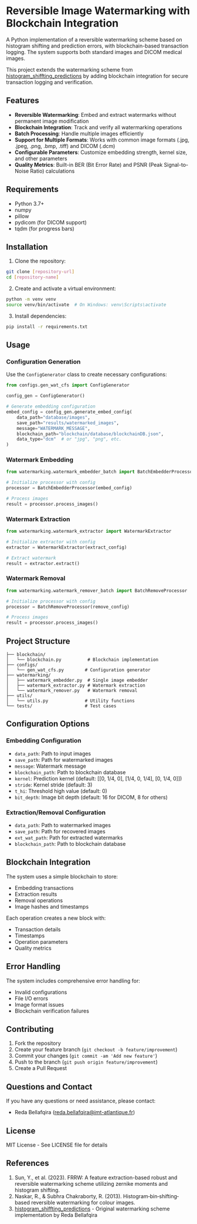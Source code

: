 # Reversible Image Watermarking with Blockchain Integration

A Python implementation of a reversible watermarking scheme based on histogram shifting and prediction errors, with blockchain-based transaction logging. The system supports both standard images and DICOM medical images.

This project extends the watermarking scheme from [histogram_shiffting_predictions](https://github.com/Bellafqira/histogram_shiffting_predictions/tree/master) by adding blockchain integration for secure transaction logging and verification.

## Features

- **Reversible Watermarking**: Embed and extract watermarks without permanent image modification
- **Blockchain Integration**: Track and verify all watermarking operations
- **Batch Processing**: Handle multiple images efficiently
- **Support for Multiple Formats**: Works with common image formats (.jpg, .jpeg, .png, .bmp, .tiff) and DICOM (.dcm)
- **Configurable Parameters**: Customize embedding strength, kernel size, and other parameters
- **Quality Metrics**: Built-in BER (Bit Error Rate) and PSNR (Peak Signal-to-Noise Ratio) calculations

## Requirements

- Python 3.7+
- numpy
- pillow
- pydicom (for DICOM support)
- tqdm (for progress bars)

## Installation

1. Clone the repository:
```bash
git clone [repository-url]
cd [repository-name]
```

2. Create and activate a virtual environment:
```bash
python -m venv venv
source venv/bin/activate  # On Windows: venv\Scripts\activate
```

3. Install dependencies:
```bash
pip install -r requirements.txt
```

## Usage

### Configuration Generation

Use the `ConfigGenerator` class to create necessary configurations:

```python
from configs.gen_wat_cfs import ConfigGenerator

config_gen = ConfigGenerator()

# Generate embedding configuration
embed_config = config_gen.generate_embed_config(
    data_path="database/images",
    save_path="results/watermarked_images",
    message="WATERMARK_MESSAGE",
    blockchain_path="blockchain/database/blockchainDB.json",
    data_type="dcm"  # or "jpg", "png", etc.
)
```

### Watermark Embedding

```python
from watermarking.watermark_embedder_batch import BatchEmbedderProcessor

# Initialize processor with config
processor = BatchEmbedderProcessor(embed_config)

# Process images
result = processor.process_images()
```

### Watermark Extraction

```python
from watermarking.watermark_extractor import WatermarkExtractor

# Initialize extractor with config
extractor = WatermarkExtractor(extract_config)

# Extract watermark
result = extractor.extract()
```

### Watermark Removal

```python
from watermarking.watermark_remover_batch import BatchRemoveProcessor

# Initialize processor with config
processor = BatchRemoveProcessor(remove_config)

# Process images
result = processor.process_images()
```

## Project Structure

```
├── blockchain/
│   └── blockchain.py          # Blockchain implementation
├── configs/
│   └── gen_wat_cfs.py        # Configuration generator
├── watermarking/
│   ├── watermark_embedder.py  # Single image embedder
│   ├── watermark_extractor.py # Watermark extraction
│   └── watermark_remover.py   # Watermark removal
├── utils/
│   └── utils.py              # Utility functions
└── tests/                    # Test cases
```

## Configuration Options

### Embedding Configuration

- `data_path`: Path to input images
- `save_path`: Path for watermarked images
- `message`: Watermark message
- `blockchain_path`: Path to blockchain database
- `kernel`: Prediction kernel (default: [[0, 1/4, 0], [1/4, 0, 1/4], [0, 1/4, 0]])
- `stride`: Kernel stride (default: 3)
- `t_hi`: Threshold high value (default: 0)
- `bit_depth`: Image bit depth (default: 16 for DICOM, 8 for others)

### Extraction/Removal Configuration

- `data_path`: Path to watermarked images
- `save_path`: Path for recovered images
- `ext_wat_path`: Path for extracted watermarks
- `blockchain_path`: Path to blockchain database

## Blockchain Integration

The system uses a simple blockchain to store:
- Embedding transactions
- Extraction results
- Removal operations
- Image hashes and timestamps

Each operation creates a new block with:
- Transaction details
- Timestamps
- Operation parameters
- Quality metrics

## Error Handling

The system includes comprehensive error handling for:
- Invalid configurations
- File I/O errors
- Image format issues
- Blockchain verification failures

## Contributing

1. Fork the repository
2. Create your feature branch (`git checkout -b feature/improvement`)
3. Commit your changes (`git commit -am 'Add new feature'`)
4. Push to the branch (`git push origin feature/improvement`)
5. Create a Pull Request

## Questions and Contact

If you have any questions or need assistance, please contact:
- Reda Bellafqira (reda.bellafqira@imt-atlantique.fr)

## License

MIT License - See LICENSE file for details

## References

1. Sun, Y., et al. (2023). FRRW: A feature extraction-based robust and reversible watermarking scheme utilizing zernike moments and histogram shifting.
2. Naskar, R., & Subhra Chakraborty, R. (2013). Histogram‐bin‐shifting‐based reversible watermarking for colour images.
3. [histogram_shiffting_predictions](https://github.com/Bellafqira/histogram_shiffting_predictions/tree/master) - Original watermarking scheme implementation by Reda Bellafqira